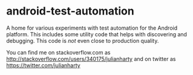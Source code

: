 android-test-automation
=======================

A home for various experiments with test automation for the Android platform. This includes some utility code that helps with discovering and debugging. This code is *not* even close to production quality.

You can find me on stackoverflow.com as http://stackoverflow.com/users/340175/julianharty and on twitter as https://twitter.com/julianharty
